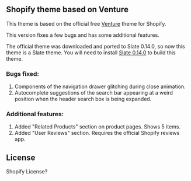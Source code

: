 ## Shopify theme based on Venture

This theme is based on the official free [Venture](https://themes.shopify.com/themes/venture/styles/snowboards) theme for Shopify.

This version fixes a few bugs and has some additional features.

The official theme was downloaded and ported to Slate 0.14.0, so now this theme is a Slate theme. You will need to install [Slate 0.14.0](https://shopify.github.io/slate/docs/0.14.0/) to build this theme.


### Bugs fixed:

1. Components of the navigation drawer glitching during close animation.
2. Autocomplete suggestions of the search bar appearing at a weird position when the header search box is being expanded.

### Additional features:

1. Added "Related Products" section on product pages. Shows 5 items.
2. Added "User Reviews" section. Requires the official Shopify reviews app.


## License
Shopify License?

